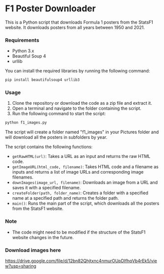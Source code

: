 
# F1 Poster Downloader

This is a Python script that downloads Formula 1 posters from the StatsF1 website. It downloads posters from all years between 1950 and 2021.

### Requirements

-   Python 3.x
-   Beautiful Soup 4
-   urllib

You can install the required libraries by running the following command:

```bash
pip install beautifulsoup4 urllib3
``` 
### Usage
1.  Clone the repository or download the code as a zip file and extract it.
2.  Open a terminal and navigate to the folder containing the script.
3.  Run the following command to start the script:

```bash
python f1_images.py
```
The script will create a folder named "f1_images" in your Pictures folder and will download all the posters in subfolders by year.

The script contains the following functions:

-   `getRawHTML(url)`: Takes a URL as an input and returns the raw HTML code.
-   `getImageURL(html_code, filename)`: Takes HTML code and a filename as inputs and returns a list of image URLs and corresponding image filenames.
-   `downImages(image_url, filename)`: Downloads an image from a URL and saves it with a specified filename.
-   `createFolder(path, folder_name)`: Creates a folder with a specified name at a specified path and returns the folder path.
-   `main()`: Runs the main part of the script, which downloads all the posters from the StatsF1 website.

### Note
-   The code might need to be modified if the structure of the StatsF1 website changes in the future.

### Download images here
https://drive.google.com/file/d/12bn82Qhjtxnc4nmurOUpDIfhqVb4rEk5/view?usp=sharing
